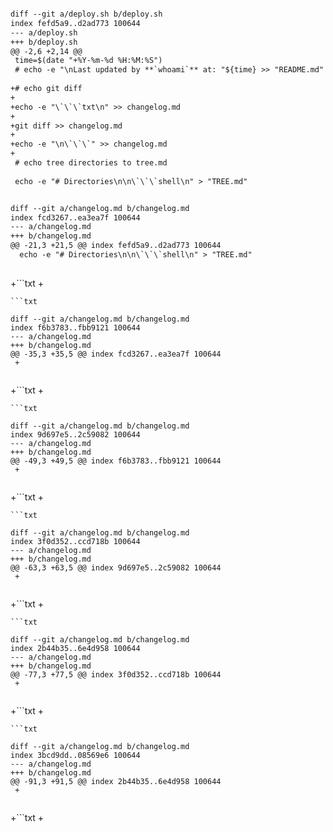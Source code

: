 ```txt

diff --git a/deploy.sh b/deploy.sh
index fefd5a9..d2ad773 100644
--- a/deploy.sh
+++ b/deploy.sh
@@ -2,6 +2,14 @@
 time=$(date "+%Y-%m-%d %H:%M:%S")
 # echo -e "\nLast updated by **`whoami`** at: "${time} >> "README.md"
 
+# echo git diff
+
+echo -e "\`\`\`txt\n" >> changelog.md
+
+git diff >> changelog.md
+
+echo -e "\n\`\`\`" >> changelog.md
+
 # echo tree directories to tree.md
 
 echo -e "# Directories\n\n\`\`\`shell\n" > "TREE.md"

```
```txt

diff --git a/changelog.md b/changelog.md
index fcd3267..ea3ea7f 100644
--- a/changelog.md
+++ b/changelog.md
@@ -21,3 +21,5 @@ index fefd5a9..d2ad773 100644
  echo -e "# Directories\n\n\`\`\`shell\n" > "TREE.md"
 
 ```
+```txt
+

```
```txt

diff --git a/changelog.md b/changelog.md
index f6b3783..fbb9121 100644
--- a/changelog.md
+++ b/changelog.md
@@ -35,3 +35,5 @@ index fcd3267..ea3ea7f 100644
 +
 
 ```
+```txt
+

```
```txt

diff --git a/changelog.md b/changelog.md
index 9d697e5..2c59082 100644
--- a/changelog.md
+++ b/changelog.md
@@ -49,3 +49,5 @@ index f6b3783..fbb9121 100644
 +
 
 ```
+```txt
+

```
```txt

diff --git a/changelog.md b/changelog.md
index 3f0d352..ccd718b 100644
--- a/changelog.md
+++ b/changelog.md
@@ -63,3 +63,5 @@ index 9d697e5..2c59082 100644
 +
 
 ```
+```txt
+

```
```txt

diff --git a/changelog.md b/changelog.md
index 2b44b35..6e4d958 100644
--- a/changelog.md
+++ b/changelog.md
@@ -77,3 +77,5 @@ index 3f0d352..ccd718b 100644
 +
 
 ```
+```txt
+

```
```txt

diff --git a/changelog.md b/changelog.md
index 3bcd9dd..08569e6 100644
--- a/changelog.md
+++ b/changelog.md
@@ -91,3 +91,5 @@ index 2b44b35..6e4d958 100644
 +
 
 ```
+```txt
+

```
